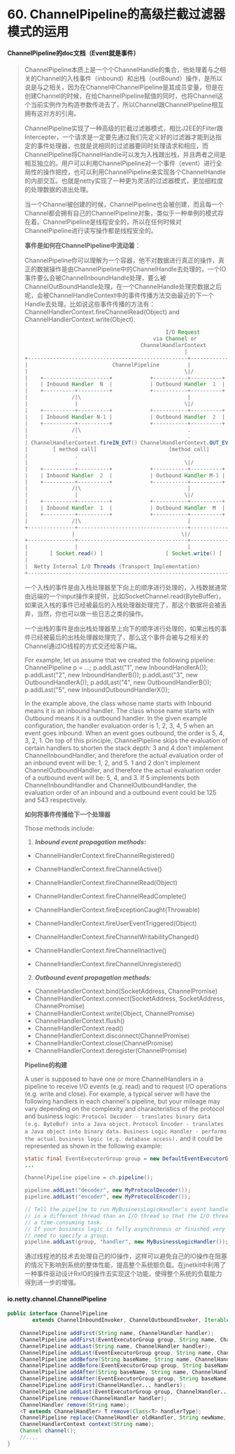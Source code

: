 # 60. ChannelPipeline的高级拦截过滤器模式的运用

#### ChannelPipeline的doc文档（Event就是事件）

>ChannelPipeline本质上是一个个ChannelHandle的集合，他处理着与之相关的Channel的入栈事件（inbound）和出栈（outBound）操作，是所以说是与之相关，因为在Channel中ChannelPipeline是其成员变量，但是在创建Channel的时候，在给ChannelPipeline赋值的同时，也将Channel这个当前实例作为构造参数传进去了，所以Channel跟ChannelPipeline相互拥有这对方的引用。
>
>ChannelPipeline实现了一种高级的拦截过滤器模式，相比J2EE的Filter跟Intercepter，一个请求是一定要先通过我们先定义好的过滤器才能到达指定的事件处理器，也就是说相同的过滤器要同时处理请求和相应，而ChannelPipeline将ChannelHandle可以发为入栈跟出栈，并且两者之间是相互独立的。用户可以利用ChannelPipeline对一个事件（event）进行全局性的操作把控，也可以利用ChannelPipeline来实现各个ChannelHandle的内部交互。也就是netty实现了一种更为灵活的过滤器模式，更加细粒度的处理数据的进出处理。
>
>当一个Channel被创建的时候，ChannelPipeline也会被创建，而且每一个Channel都会拥有自己的ChannelPipeline对象，类似于一种单例的模式存在着。ChannelPipeline是线程安全的，所以在任何时候对ChannelPipeline进行读写操作都是线程安全的。
>
>**事件是如何在ChannelPipeline中流动着**：
>
>ChannelPipeline你可以理解为一个容器，他不对数据进行真正的操作，真正的数据操作是由ChannelPipeline中的ChannelHandle去处理的，一个IO事件要么会被ChannelInboundHandle处理，要么被ChannelOutBoundHandle处理，在一个ChannelHandle处理完数据之后呢，会被ChannelHandleContext中的事件传播方法交由最近的下一个Handle去处理。比如说这些事件传播的方法有： ChannelHandlerContext.fireChannelRead(Object) and ChannelHandlerContext.write(Object).
>
>```java
>                                              I/O Request
>                                          via Channel or
>                                      ChannelHandlerContext
>                                                    |
>+---------------------------------------------------+---------------+
>|                           ChannelPipeline         |               |
>|                                                  \|/              |
>|    +---------------------+            +-----------+----------+    |
>|    | Inbound Handler  N  |            | Outbound Handler  1  |    |
>|    +----------+----------+            +-----------+----------+    |
>|              /|\                                  |               |
>|               |                                  \|/              |
>|    +----------+----------+            +-----------+----------+    |
>|    | Inbound Handler N-1 |            | Outbound Handler  2  |    |
>|    +----------+----------+            +-----------+----------+    |
>|              /|\                                  .               |
>|               .                                   .               |
>| ChannelHandlerContext.fireIN_EVT() ChannelHandlerContext.OUT_EVT()|
>|        [ method call]                       [method call]         |
>|               .                                   .               |
>|               .                                  \|/              |
>|    +----------+----------+            +-----------+----------+    |
>|    | Inbound Handler  2  |            | Outbound Handler M-1 |    |
>|    +----------+----------+            +-----------+----------+    |
>|              /|\                                  |               |
>|               |                                  \|/              |
>|    +----------+----------+            +-----------+----------+    |
>|    | Inbound Handler  1  |            | Outbound Handler  M  |    |
>|    +----------+----------+            +-----------+----------+    |
>|              /|\                                  |               |
>+---------------+-----------------------------------+---------------+
>                |                                  \|/
>+---------------+-----------------------------------+---------------+
>|               |                                   |               |
>|       [ Socket.read() ]                    [ Socket.write() ]     |
>|                                                                   |
>|  Netty Internal I/O Threads (Transport Implementation)            |
>+-------------------------------------------------------------------+
>```
>一个入栈的事件是由入栈处理器至下向上的顺序进行处理的，入栈数据通常由远端的一个input操作来提供，比如SocketChannel.read(ByteBuffer)，如果说入栈的事件已经被最后的入栈处理器处理完了，那这个数据将会被丢弃，当然，你也可以做一些日志之类的操作。
>
>一个出栈的事件是由出栈处理器至上向下的顺序进行处理的，如果出栈的事件已经被最后的出栈处理器处理完了，那么这个事件会被与之相关的Channel通过IO线程的方式交还给客户端。
>
>For example, let us assume that we created the following pipeline:
>   ChannelPipeline p = ...;
>   p.addLast("1", new InboundHandlerA());
>   p.addLast("2", new InboundHandlerB());
>   p.addLast("3", new OutboundHandlerA());
>   p.addLast("4", new OutboundHandlerB());
>   p.addLast("5", new InboundOutboundHandlerX());
>
>In the example above, the class whose name starts with Inbound means it is an inbound handler. The class whose name starts with Outbound means it is a outbound handler.
>In the given example configuration, the handler evaluation order is 1, 2, 3, 4, 5 when an event goes inbound. When an event goes outbound, the order is 5, 4, 3, 2, 1. On top of this principle, ChannelPipeline skips the evaluation of certain handlers to shorten the stack depth:
>3 and 4 don't implement ChannelInboundHandler, and therefore the actual evaluation order of an inbound event will be: 1, 2, and 5.
>1 and 2 don't implement ChannelOutboundHandler, and therefore the actual evaluation order of a outbound event will be: 5, 4, and 3.
>If 5 implements both ChannelInboundHandler and ChannelOutboundHandler, the evaluation order of an inbound and a outbound event could be 125 and 543 respectively.
>
>**如何将事件传播给下一个处理器**
>
>Those methods include:
>
>1. ***Inbound event propagation methods:***
>
>   - ChannelHandlerContext.fireChannelRegistered()
>
>   - ChannelHandlerContext.fireChannelActive()
>
>   - ChannelHandlerContext.fireChannelRead(Object)
>
>   - ChannelHandlerContext.fireChannelReadComplete()
>
>   - ChannelHandlerContext.fireExceptionCaught(Throwable)
>
>   - ChannelHandlerContext.fireUserEventTriggered(Object)
>
>   - ChannelHandlerContext.fireChannelWritabilityChanged()
>
>   - ChannelHandlerContext.fireChannelInactive()
>
>   - ChannelHandlerContext.fireChannelUnregistered()
>
>2. ***Outbound event propagation methods:***
>
>   - ChannelHandlerContext.bind(SocketAddress, ChannelPromise)
>   - ChannelHandlerContext.connect(SocketAddress, SocketAddress, ChannelPromise)
>   - ChannelHandlerContext.write(Object, ChannelPromise)
>   - ChannelHandlerContext.flush()
>   - ChannelHandlerContext.read()
>   - ChannelHandlerContext.disconnect(ChannelPromise)
>   - ChannelHandlerContext.close(ChannelPromise)
>   - ChannelHandlerContext.deregister(ChannelPromise)
>
>**Pipeline的构建**
>
>A user is supposed to have one or more ChannelHandlers in a pipeline to receive I/O events (e.g. read) and to request I/O operations (e.g. write and close). For example, a typical server will have the following handlers in each channel's pipeline, but your mileage may vary depending on the complexity and characteristics of the protocol and business logic:
>`Protocol Decoder - translates binary data (e.g. ByteBuf) into a Java object.`
>`Protocol Encoder - translates a Java object into binary data.`
>`Business Logic Handler - performs the actual business logic (e.g. database access).`
>and it could be represented as shown in the following example:
>
>   ~~~java 
>  static final EventExecutorGroup group = new DefaultEventExecutorGroup(16);
>   ...
>  
>   ChannelPipeline pipeline = ch.pipeline();
>  
>   pipeline.addLast("decoder", new MyProtocolDecoder());
>   pipeline.addLast("encoder", new MyProtocolEncoder());
>  
>   // Tell the pipeline to run MyBusinessLogicHandler's event handler methods
>   // in a different thread than an I/O thread so that the I/O thread is not blocked by
>   // a time-consuming task.
>   // If your business logic is fully asynchronous or finished very quickly, you don't
>   // need to specify a group.
>   pipeline.addLast(group, "handler", new MyBusinessLogicHandler());
>   ~~~
>
>通过线程池的技术去处理自己的IO操作，这样可以避免自己的IO操作在阻塞的情况下影响到系统的整体性能，提高整个系统额负载。在jnetkit中利用了一种事件驱动设计RxIO的操作去实现这个功能，使得整个系统的负载能力得到进一步的增强。

#### io.netty.channel.ChannelPipeline

~~~java
public interface ChannelPipeline
        extends ChannelInboundInvoker, ChannelOutboundInvoker, Iterable<Entry<String, ChannelHandler>> {
    
    ChannelPipeline addFirst(String name, ChannelHandler handler);
    ChannelPipeline addFirst(EventExecutorGroup group, String name, ChannelHandler handler);
    ChannelPipeline addLast(String name, ChannelHandler handler);
    ChannelPipeline addLast(EventExecutorGroup group, String name, ChannelHandler handler);
    ChannelPipeline addBefore(String baseName, String name, ChannelHandler handler);
    ChannelPipeline addBefore(EventExecutorGroup group, String baseName, String name, ChannelHandler handler);
    ChannelPipeline addAfter(String baseName, String name, ChannelHandler handler);
    ChannelPipeline addAfter(EventExecutorGroup group, String baseName, String name, ChannelHandler handler);
    ChannelPipeline addFirst(ChannelHandler... handlers);
    ChannelPipeline addLast(EventExecutorGroup group, ChannelHandler... handlers);
    ChannelPipeline remove(ChannelHandler handler);
    ChannelHandler remove(String name);
    <T extends ChannelHandler> T remove(Class<T> handlerType);
    ChannelPipeline replace(ChannelHandler oldHandler, String newName, ChannelHandler newHandler);
    ChannelHandlerContext context(String name);
    Channel channel();
    //....
}
    
~~~

